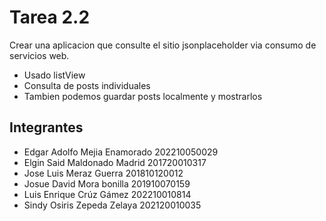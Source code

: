 # Tarea 2.2

Crear una aplicacion que consulte el sitio jsonplaceholder via consumo de servicios web.

- Usado listView
- Consulta de posts individuales
- Tambien podemos guardar posts localmente y mostrarlos

## Integrantes

- Edgar Adolfo Mejia Enamorado 202210050029
- Elgin Said Maldonado Madrid 201720010317
- Jose Luis Meraz Guerra 201810120012
- Josue David Mora bonilla 201910070159
- Luis Enrique Crúz Gámez 202210010814
- Sindy Osiris Zepeda Zelaya 202120010035
